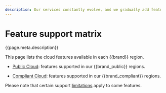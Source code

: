 ```yaml
---
description: Our services constantly evolve, and we gradually add features to regions as they become available and mature.
---
```

# Feature support matrix

{{page.meta.description}}

This page lists the cloud features available in each {{brand}}
region.

* [Public Cloud](public.md): features supported in our
  {{brand_public}} regions.

* [Compliant Cloud](compliant.md): features supported in our
  {{brand_compliant}} regions.

Please note that certain support [limitations](../limitations/index.md) apply to some features.
